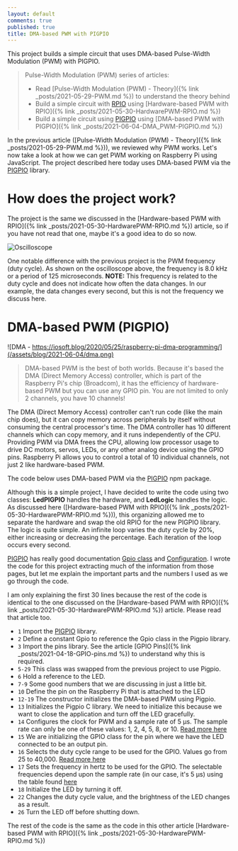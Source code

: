 ```yaml
---
layout: default
comments: true
published: true
title: DMA-based PWM with PIGPIO
---
```


This project builds a simple circuit that uses DMA-based Pulse-Width Modulation (PWM) with PIGPIO.

> Pulse-Width Modulation (PWM) series of articles:
>
> - Read [Pulse-Width Modulation (PWM) - Theory]({% link _posts/2021-05-29-PWM.md %}) to understand the theory behind
> - Build a simple circuit with [RPIO](https://www.npmjs.com/package/rpio) using [Hardware-based PWM with RPIO]({% link _posts/2021-05-30-HardwarePWM-RPIO.md %})
> - Build a simple circuit using [PIGPIO](https://www.npmjs.com/package/pigpio) using [DMA-based PWM with PIGPIO]({% link _posts/2021-06-04-DMA_PWM-PIGPIO.md %})

In the previous article ([Pulse-Width Modulation (PWM) - Theory]({% link _posts/2021-05-29-PWM.md %})), we reviewed why PWM works. Let's now take a look at how we can get PWM working on Raspberry Pi using JavaScript. The project described here today uses DMA-based PWM via the [PIGPIO](https://www.npmjs.com/package/pigpio) library.

# How does the project work?

The project is the same we discussed in the [Hardware-based PWM with RPIO]({% link _posts/2021-05-30-HardwarePWM-RPIO.md %}) article, so if you have not read that one, maybe it's a good idea to do so now.

![Oscilloscope](/assets/blog/2021-06-04/Oscilloscope.png)

One notable difference with the previous project is the PWM frequency (duty cycle). As shown on the oscilloscope above, the frequency is 8.0 kHz or a period of 125 microseconds. **NOTE:** This frequency is related to the duty cycle and does not indicate how often the data changes. In our example, the data changes every second, but this is not the frequency we discuss here.

# DMA-based PWM (PIGPIO)

![DMA - https://iosoft.blog/2020/05/25/raspberry-pi-dma-programming/](/assets/blog/2021-06-04/dma.png)

> DMA-based PWM is the best of both worlds. Because it's based the DMA (Direct Memory Access) controller, which is part of the Raspberry Pi's chip (Broadcom), it has the efficiency of hardware-based PWM but you can use any GPIO pin. You are not limited to only 2 channels, you have 10 channels!

The DMA (Direct Memory Access) controller can't run code (like the main chip does), but it can copy memory across peripherals by itself without consuming the central processor's time. The DMA controller has 10 different channels which can copy memory, and it runs independently of the CPU. Providing PWM via DMA frees the CPU, allowing low processor usage to drive DC motors, servos, LEDs, or any other analog device using the GPIO pins. Raspberry Pi allows you to control a total of 10 individual channels, not just 2 like hardware-based PWM.

The code below uses DMA-based PWM via the [PIGPIO](https://www.npmjs.com/package/pigpio) npm package.

Although this is a simple project, I have decided to write the code using two classes: **LedPIGPIO** handles the hardware, and **LedLogic** handles the logic. As discussed here ([Hardware-based PWM with RPIO]({% link _posts/2021-05-30-HardwarePWM-RPIO.md %})), this organizing allowed me to separate the hardware and swap the old RPIO for the new PIGPIO library. The logic is quite simple. An infinite loop varies the duty cycle by 20%, either increasing or decreasing the percentage. Each iteration of the loop occurs every second.

[PIGPIO](https://www.npmjs.com/package/pigpio) has really good documentation [Gpio class](https://github.com/fivdi/pigpio/blob/master/doc/gpio.md) and [Configuration](https://github.com/fivdi/pigpio/blob/master/doc/configuration.md). I wrote the code for this project extracting much of the information from those pages, but let me explain the important parts and the numbers I used as we go through the code.

I am only explaining the first 30 lines because the rest of the code is identical to the one discussed on the [Hardware-based PWM with RPIO]({% link _posts/2021-05-30-HardwarePWM-RPIO.md %}) article. Please read that article too.

<script src="https://gist.github.com/eltoroit/45cd399857e5e5398f8a391d1d562d19.js"></script>

- `1` Import the [PIGPIO](https://www.npmjs.com/package/pigpio) library.
- `2` Define a constant Gpio to reference the Gpio class in the Pigpio library.
- `3` Import the pins library. See the article [GPIO Pins]({% link _posts/2021-04-18-GPIO-pins.md %}) to understand why this is required.
- `5-29` This class was swapped from the previous project to use Pigpio.
- `6` Hold a reference to the LED.
- `7-9` Some good numbers that we are discussing in just a little bit.
- `10` Define the pin on the Raspberry Pi that is attached to the LED
- `12-19` The constructor initializes the DMA-based PWM using Pigpio.
- `13` Initializes the Pigpio C library. We need to initialize this because we want to close the application and turn off the LED gracefully.
- `14` Configures the clock for PWM and a sample rate of 5 μs. The sample rate can only be one of these values: 1, 2, 4, 5, 8, or 10. [Read more here](https://github.com/fivdi/pigpio/blob/master/doc/configuration.md#configureclockmicroseconds-peripheral)
- `15` We are initializing the GPIO class for the pin where we have the LED connected to be an output pin.
- `16` Selects the duty cycle range to be used for the GPIO. Values go from 25 to 40,000. [Read more here](https://github.com/fivdi/pigpio/blob/master/doc/gpio.md#pwmrangerange)
- `17` Sets the frequency in hertz to be used for the GPIO. The selectable frequencies depend upon the sample rate (in our case, it's 5 μs) using the table found [here](https://github.com/fivdi/pigpio/blob/master/doc/gpio.md#pwmfrequencyfrequency)
- `18` Initialize the LED by turning it off.
- `22` Changes the duty cycle value, and the brightness of the LED changes as a result.
- `26` Turn the LED off before shutting down.

The rest of the code is the same as the code in this other article [Hardware-based PWM with RPIO]({% link _posts/2021-05-30-HardwarePWM-RPIO.md %})
